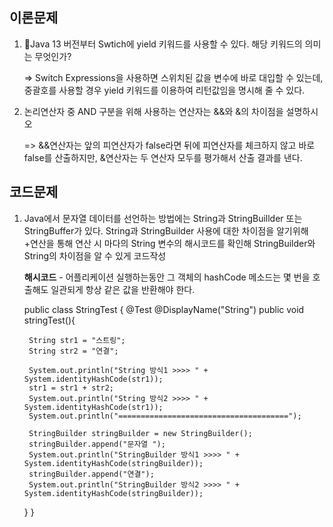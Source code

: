 ## 이론문제
1. Java 13 버전부터 Swtich에 yield 키워드를 사용할 수 있다. 해당 키워드의 의미는 무엇인가? 

    => Switch Expressions을 사용하면 스위치된 값을 변수에 바로 대입할 수 있는데, 중괄호를 사용할 경우 yield 키워드를 이용하여 리턴값임을 명시해 줄 수 있다.
2. 논리연산자 중 AND 구분을 위해 사용하는 연산자는 &&와 &의 차이점을 설명하시오

    => &&연산자는 앞의 피연산자가 false라면 뒤에 피연산자를 체크하지 않고 바로 false를 산출하지만, &연산자는 두 연산자 모두를 평가해서 산출 결과를 낸다. 

## 코드문제
1. Java에서 문자열 데이터를 선언하는 방법에는 String과 StringBuillder 또는 StringBuffer가 있다.
   String과 StringBuilder 사용에 대한 차이점을 알기위해 +연산을 통해 연산 시 마다의 String 변수의 해시코드를 확인해 StringBuilder와 String의 차이점을 알 수 있게 코드작성

   **해시코드** - 어플리케이션 실행하는동안 그 객체의 hashCode 메소드는 몇 번을 호출해도 일관되게 항상 같은 값을 반환해야 한다.

   public class StringTest {
   @Test
   @DisplayName("String")
   public void stringTest(){

        String str1 = "스트링";
        String str2 = "연결";

        System.out.println("String 방식1 >>>> " + System.identityHashCode(str1));
        str1 = str1 + str2;
        System.out.println("String 방식2 >>>> " + System.identityHashCode(str1));
        System.out.println("======================================");

        StringBuilder stringBuilder = new StringBuilder();
        stringBuilder.append("문자열 ");
        System.out.println("StringBuilder 방식1 >>>> " + System.identityHashCode(stringBuilder));
        stringBuilder.append("연결");
        System.out.println("StringBuilder 방식2 >>>> " + System.identityHashCode(stringBuilder));
   }
   }